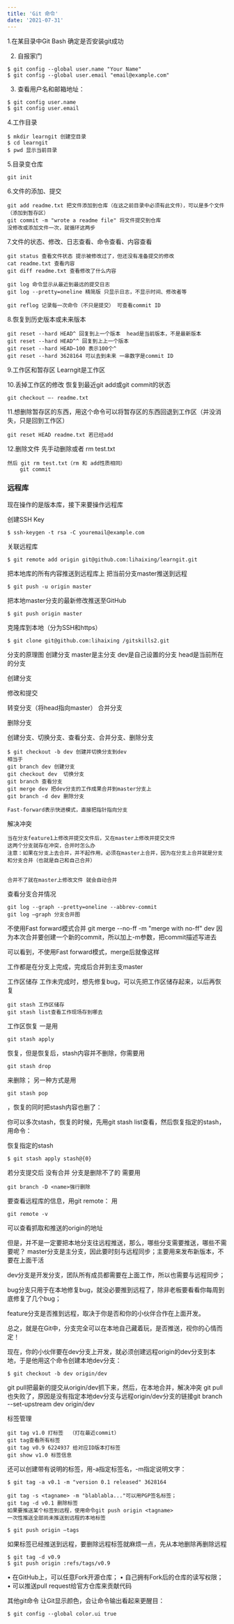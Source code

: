 ```yaml
---
title: 'Git 命令'
date: '2021-07-31'
---
```


1.在某目录中Git Bash 
确定是否安装git成功

2. 自报家门

```
$ git config --global user.name "Your Name"
$ git config --global user.email "email@example.com"
```


3. 查看用户名和邮箱地址：

```
$ git config user.name
$ git config user.email
```


4.工作目录

```
$ mkdir learngit 创建空目录
$ cd learngit 
$ pwd 显示当前目录
```


5.目录变仓库

```
git init
```

6.文件的添加、提交

```
git add readme.txt 把文件添加到仓库（在这之前目录中必须有此文件），可以是多个文件（添加到暂存区）
git commit -m "wrote a readme file" 将文件提交到仓库
没修改或添加文件一次，就循环这两步
```


7.文件的状态、修改、日志查看、命令查看、内容查看

```
git status 查看文件状态 提示被修改过了，但还没有准备提交的修改
cat readme.txt 查看内容
git diff readme.txt 查看修改了什么内容

git log 命令显示从最近到最远的提交日志
git log --pretty=oneline 精简版 只显示日志，不显示时间、修改者等

git reflog 记录每一次命令（不只是提交） 可查看commit ID
```


8.恢复到历史版本或未来版本

```
git reset --hard HEAD^ 回复到上一个版本  head是当前版本，不是最新版本
git reset --hard HEAD^^ 回复到上上一个版本
git reset --hard HEAD~100 表示100个^
git reset --hard 3628164 可以去到未来 一串数字是commit ID
```


9.工作区和暂存区
Learngit是工作区 
 

10.丢掉工作区的修改 恢复到最近git add或git commit的状态

```
git checkout –- readme.txt
```


11.想删除暂存区的东西，用这个命令可以将暂存区的东西回退到工作区（并没消失，只是回到工作区）

```
git reset HEAD readme.txt 若已经add
```


12.删除文件 先手动删除或者 rm test.txt

```
然后 git rm test.txt（rm 和 add性质相同）
	git commit
```



### 远程库
现在操作的是版本库，接下来要操作远程库

创建SSH Key

```
$ ssh-keygen -t rsa -C youremail@example.com
```


关联远程库

```
$ git remote add origin git@github.com:lihaixing/learngit.git
```


把本地库的所有内容推送到远程库上 把当前分支master推送到远程

```
$ git push -u origin master
```


把本地master分支的最新修改推送至GitHub

```
$ git push origin master
```


克隆库到本地（分为SSH和https）

```
$ git clone git@github.com:lihaixing /gitskills2.git
```


分支的原理图
创建分支 master是主分支 dev是自己设置的分支 head是当前所在的分支

 
创建分支
 
修改和提交
 
转变分支（将head指向master） 合并分支
 
删除分支
 

创建分支、切换分支、查看分支、合并分支、删除分支

```
$ git checkout -b dev 创建并切换分支到dev
相当于
git branch dev 创建分支
git checkout dev  切换分支
git branch 查看分支
git merge dev 把dev分支的工作成果合并到master分支上
git branch -d dev 删除分支

Fast-forward表示快进模式，直接把指针指向分支
```



解决冲突

```
当在分支feature1上修改并提交文件后，又在master上修改并提交文件
这两个分支就存在冲突，合并时怎么办
注意：如果在分支上去合并，并不起作用，必须在master上合并，因为在分支上合并就是分支和分支合并（也就是自己和自己合并）
 

合并不了就在master上修改文件 就会自动合并
```

 

查看分支合并情况

```
git log --graph --pretty=oneline --abbrev-commit
git log –graph 分支合并图
```


不使用Fast forward模式合并
git merge --no-ff -m "merge with no-ff" dev
因为本次合并要创建一个新的commit，所以加上-m参数，把commit描述写进去

可以看到，不使用Fast forward模式，merge后就像这样
 
工作都是在分支上完成，完成后合并到主支master

工作区储存
工作未完成时，想先修复bug，可以先把工作区储存起来，以后再恢复

```
git stash 工作区储存
git stash list查看工作现场存到哪去
```


工作区恢复
一是用
```
git stash apply
```
恢复，但是恢复后，stash内容并不删除，你需要用
```
git stash drop
```
来删除；
另一种方式是用
```
git stash pop
```
，恢复的同时把stash内容也删了：

你可以多次stash，恢复的时候，先用git stash list查看，然后恢复指定的stash，用命令：

恢复指定的stash

```
$ git stash apply stash@{0}
```


若分支提交后 没有合并 分支是删除不了的 需要用

```
git branch -D <name>强行删除
```



要查看远程库的信息，用git remote：
用
```
git remote -v
```
可以查看抓取和推送的origin的地址


但是，并不是一定要把本地分支往远程推送，那么，哪些分支需要推送，哪些不需要呢？
master分支是主分支，因此要时刻与远程同步；主要用来发布新版本，不要在上面干活

dev分支是开发分支，团队所有成员都需要在上面工作，所以也需要与远程同步；

bug分支只用于在本地修复bug，就没必要推到远程了，除非老板要看看你每周到底修复了几个bug；

feature分支是否推到远程，取决于你是否和你的小伙伴合作在上面开发。

总之，就是在Git中，分支完全可以在本地自己藏着玩，是否推送，视你的心情而定！

现在，你的小伙伴要在dev分支上开发，就必须创建远程origin的dev分支到本地，于是他用这个命令创建本地dev分支：

```
$ git checkout -b dev origin/dev
```


git pull把最新的提交从origin/dev抓下来，然后，在本地合并，解决冲突
git pull也失败了，原因是没有指定本地dev分支与远程origin/dev分支的链接git branch --set-upstream dev origin/dev

标签管理

```
git tag v1.0 打标签  （打在最近commit）
git tag查看所有标签
git tag v0.9 6224937 给对应ID版本打标签
git show v1.0 标签信息
```


还可以创建带有说明的标签，用-a指定标签名，-m指定说明文字：

```
$ git tag -a v0.1 -m "version 0.1 released" 3628164

git tag -s <tagname> -m "blablabla..."可以用PGP签名标签；
git tag -d v0.1 删除标签
如果要推送某个标签到远程，使用命令git push origin <tagname>
一次性推送全部尚未推送到远程的本地标签
```


```
$ git push origin –tags
```


如果标签已经推送到远程，要删除远程标签就麻烦一点，先从本地删除再删除远程

```
$ git tag -d v0.9
$ git push origin :refs/tags/v0.9
```



•  在GitHub上，可以任意Fork开源仓库；
•  自己拥有Fork后的仓库的读写权限；
•  可以推送pull request给官方仓库来贡献代码

其他git命令
让Git显示颜色，会让命令输出看起来更醒目：

```
$ git config --global color.ui true
```


